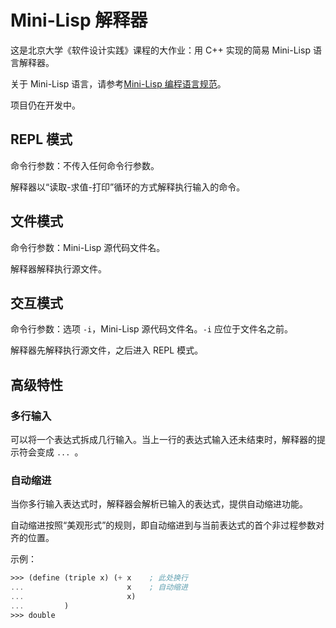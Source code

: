 # Mini-Lisp 解释器

这是北京大学《软件设计实践》课程的大作业：用 C++ 实现的简易 Mini-Lisp 语言解释器。

关于 Mini-Lisp 语言，请参考[Mini-Lisp 编程语言规范](https://pku-software.github.io/mini-lisp-spec/)。

项目仍在开发中。

## REPL 模式

命令行参数：不传入任何命令行参数。

解释器以“读取-求值-打印”循环的方式解释执行输入的命令。

## 文件模式

命令行参数：Mini-Lisp 源代码文件名。

解释器解释执行源文件。

## 交互模式

命令行参数：选项 `-i`，Mini-Lisp 源代码文件名。`-i` 应位于文件名之前。

解释器先解释执行源文件，之后进入 REPL 模式。

## 高级特性

### 多行输入

可以将一个表达式拆成几行输入。当上一行的表达式输入还未结束时，解释器的提示符会变成 `... `。 

### 自动缩进

当你多行输入表达式时，解释器会解析已输入的表达式，提供自动缩进功能。

自动缩进按照“美观形式”的规则，即自动缩进到与当前表达式的首个非过程参数对齐的位置。

示例：

```scheme
>>> (define (triple x) (+ x    ; 此处换行
...                       x    ; 自动缩进
...                       x)
...         )
>>> double
```
